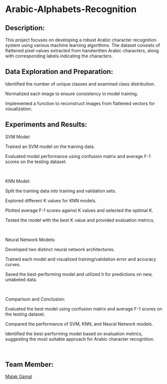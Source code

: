 # Arabic-Alphabets-Recognition

## Description:
This project focuses on developing a robust Arabic character recognition system using various machine learning algorithms. The dataset consists of flattened pixel values extracted from handwritten Arabic characters, along with corresponding labels indicating the characters.

## Data Exploration and Preparation:

Identified the number of unique classes and examined class distribution.

Normalized each image to ensure consistency in model training.

Implemented a function to reconstruct images from flattened vectors for visualization.


## Experiments and Results:

SVM Model:

Trained an SVM model on the training data.

Evaluated model performance using confusion matrix and average F-1 scores on the testing dataset.

<br>

KNN Model:

Split the training data into training and validation sets.

Explored different K values for KNN models.

Plotted average F-1 scores against K values and selected the optimal K.

Tested the model with the best K value and provided evaluation metrics.

<br>

Neural Network Models:

Developed two distinct neural network architectures.

Trained each model and visualized training/validation error and accuracy curves.

Saved the best-performing model and utilized it for predictions on new, unlabeled data.

<br>

Comparison and Conclusion:

Evaluated the best model using confusion matrix and average F-1 scores on the testing dataset.

Compared the performance of SVM, KNN, and Neural Network models.

Identified the best-performing model based on evaluation metrics, suggesting the most suitable approach for Arabic character recognition.

<br>

## Team Member:
[Malak Gamal](https://github.com/malakg1)
